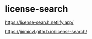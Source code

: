 # license-search


https://license-search.netlify.app/

https://jirimicvl.github.io/license-search/
